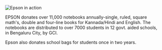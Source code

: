<img class="img-fluid" src="%url%assets/from-reports/epson-csr-2024.jpg" alt="Epson in action" />

EPSON donates over 11,000 notebooks annually-single, ruled, square math's, double and four-line books for Kannada/Hindi and English. The notebooks are distributed to over 7000 students in 12 govt. aided schools, in Bengaluru City, by
GCI.

Epson also donates school bags for students once in two years.

